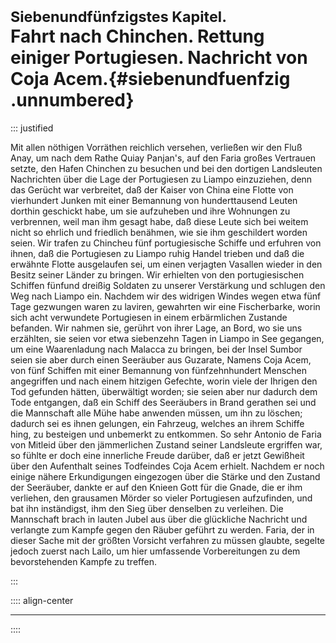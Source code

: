 # <small>Siebenundfünfzigstes Kapitel.</small><br />Fahrt nach Chinchen. Rettung einiger Portugiesen. Nachricht von Coja Acem.{#siebenundfuenfzig .unnumbered}

::: justified

Mit allen nöthigen Vorräthen reichlich versehen, verließen wir den Fluß Anay, um
nach dem Rathe Quiay Panjan's, auf den Faria großes Vertrauen setzte, den Hafen
Chinchen zu besuchen und bei den dortigen Landsleuten Nachrichten über die Lage
der Portugiesen zu Liampo einzuziehen, denn das Gerücht war verbreitet, daß der
Kaiser von China eine Flotte von vierhundert Junken mit einer Bemannung von
hunderttausend Leuten dorthin geschickt habe, um sie aufzuheben und ihre
Wohnungen zu verbrennen, weil man ihm gesagt habe, daß diese Leute sich bei
weitem nicht so ehrlich und friedlich benähmen, wie sie ihm geschildert worden
seien. Wir trafen zu Chincheu fünf portugiesische Schiffe und erfuhren von
ihnen, daß die Portugiesen zu Liampo ruhig Handel trieben und daß die erwähnte
Flotte ausgelaufen sei, um einen verjagten Vasallen wieder in den Besitz seiner
Länder zu bringen. Wir erhielten von den portugiesischen Schiffen fünfund
dreißig Soldaten zu unserer Verstärkung und schlugen den Weg nach Liampo ein.
Nachdem wir des widrigen Windes wegen etwa fünf Tage gezwungen waren zu laviren,
gewahrten wir eine Fischerbarke, worin sich acht verwundete Portugiesen in einem
erbärmlichen Zustande befanden. Wir nahmen sie, gerührt von ihrer Lage, an Bord,
wo sie uns erzählten, sie seien vor etwa siebenzehn Tagen in Liampo in See
gegangen, um eine Waarenladung nach Malacca zu bringen, bei der Insel Sumbor
seien sie aber durch einen Seeräuber aus Guzarate, Namens Coja Acem, von fünf
Schiffen mit einer Bemannung von fünfzehnhundert Menschen angegriffen und nach
einem hitzigen Gefechte, worin viele der Ihrigen den Tod gefunden hätten,
überwältigt worden; sie seien aber nur dadurch dem Tode entgangen, daß ein
Schiff des Seeräubers in Brand gerathen sei und die Mannschaft alle Mühe habe
anwenden müssen, um ihn zu löschen; dadurch sei es ihnen gelungen, ein Fahrzeug,
welches an ihrem Schiffe hing, zu besteigen und unbemerkt zu entkommen. So sehr
Antonio de Faria von Mitleid über den jämmerlichen Zustand seiner Landsleute
ergriffen war, so fühlte er doch eine innerliche Freude darüber, daß er jetzt
Gewißheit über den Aufenthalt seines Todfeindes Coja Acem erhielt. Nachdem er
noch einige nähere Erkundigungen eingezogen über die Stärke und den Zustand der
Seeräuber, dankte er auf den Knieen Gott für die Gnade, die er ihm verliehen,
den grausamen Mörder so vieler Portugiesen aufzufinden, und bat ihn inständigst,
ihm den Sieg über denselben zu verleihen. Die Mannschaft brach in lauten Jubel
aus über die glückliche Nachricht und verlangte zum Kampfe gegen den Räuber
geführt zu werden. Faria, der in dieser Sache mit der größten Vorsicht verfahren
zu müssen glaubte, segelte jedoch zuerst nach Lailo, um hier umfassende
Vorbereitungen zu dem bevorstehenden Kampfe zu treffen.

:::


:::: align-center
****
::::
